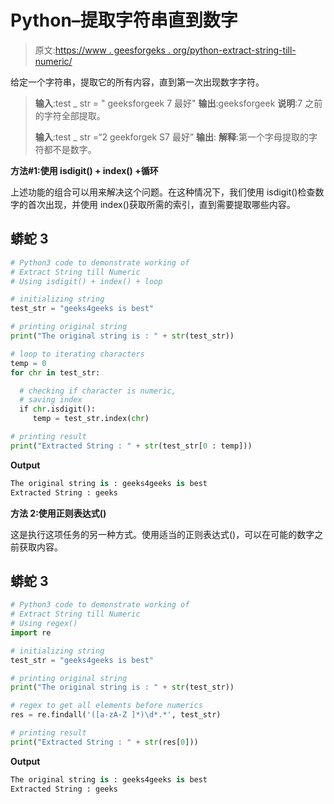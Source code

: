 # Python–提取字符串直到数字

> 原文:[https://www . geesforgeks . org/python-extract-string-till-numeric/](https://www.geeksforgeeks.org/python-extract-string-till-numeric/)

给定一个字符串，提取它的所有内容，直到第一次出现数字字符。

> **输入**:test _ str = " geeksforgeek 7 最好"
> **输出**:geeksforgeek
> **说明**:7 之前的字符全部提取。
> 
> **输入**:test _ str =“2 geekforgek S7 最好”
> **输出**:
> **解释**:第一个字母提取的字符都不是数字。

**方法#1:使用 isdigit() + index() +循环**

上述功能的组合可以用来解决这个问题。在这种情况下，我们使用 isdigit()检查数字的首次出现，并使用 index()获取所需的索引，直到需要提取哪些内容。

## 蟒蛇 3

```py
# Python3 code to demonstrate working of 
# Extract String till Numeric
# Using isdigit() + index() + loop

# initializing string
test_str = "geeks4geeks is best"

# printing original string
print("The original string is : " + str(test_str))

# loop to iterating characters
temp = 0
for chr in test_str:

  # checking if character is numeric,
  # saving index
  if chr.isdigit():
     temp = test_str.index(chr)

# printing result 
print("Extracted String : " + str(test_str[0 : temp])) 
```

**Output**

```py
The original string is : geeks4geeks is best
Extracted String : geeks

```

**方法 2:使用正则表达式()**

这是执行这项任务的另一种方式。使用适当的正则表达式()，可以在可能的数字之前获取内容。

## 蟒蛇 3

```py
# Python3 code to demonstrate working of 
# Extract String till Numeric
# Using regex()
import re

# initializing string
test_str = "geeks4geeks is best"

# printing original string
print("The original string is : " + str(test_str))

# regex to get all elements before numerics
res = re.findall('([a-zA-Z ]*)\d*.*', test_str)

# printing result 
print("Extracted String : " + str(res[0])) 
```

**Output**

```py
The original string is : geeks4geeks is best
Extracted String : geeks

```